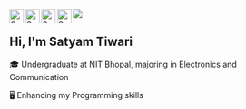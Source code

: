 <img src="https://media-exp1.licdn.com/dms/image/C4D16AQHorJteo2rJzg/profile-displaybackgroundimage-shrink_350_1400/0/1627724888003?e=1658966400&v=beta&t=ZKfT4Onio384627HxgnUjoQqgSYuOeB14Aui4QyEfME">
  <a href="https://github.com/satyam-7318">
  <img align="left" alt="Satyam's Github" width="25px" height="25px" src="https://img.icons8.com/stickers/344/github.png" />
</a>
<a href="https://www.linkedin.com/in/satyam-tiwari-9144ab202">
  <img align="left" alt="Satyam's Linkdein" width="25px" height="25px" src="https://brandlogos.net/wp-content/uploads/2016/06/linkedin-logo-icon.svg" />
</a>
<a href="https://www.instagram.com/_satyam__tiwari_/">
  <img align="left" alt="Satyam's Instagram" width="25px" height="25px"src="https://elasq.com/wp-content/uploads/2022/03/inta7.png">
</a>
<a href="https://t.me/satyam_1928118">
  <img align="left" alt="Satyam's Telegram" width="25px" height="25px" src="https://upload.wikimedia.org/wikipedia/commons/thumb/8/82/Telegram_logo.svg/480px-Telegram_logo.svg.png">
</a>
<br />



## Hi, I'm Satyam Tiwari

🎓 Undergraduate at NIT Bhopal, majoring in Electronics and Communication

🖥 Enhancing my Programming skills
<!--
**satyam-7318/satyam-7318** is a ✨ _special_ ✨ repository because its `README.md` (this file) appears on your GitHub profile.

Here are some ideas to get you started:

- 🔭 I’m currently working on ...
- 🌱 I’m currently learning ...
- 👯 I’m looking to collaborate on ...
- 🤔 I’m looking for help with ...
- 💬 Ask me about ...
- 📫 How to reach me: ...
- 😄 Pronouns: ...
- ⚡ Fun fact: ...
-->
